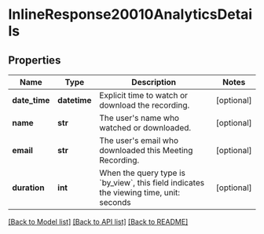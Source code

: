 # InlineResponse20010AnalyticsDetails

## Properties
Name | Type | Description | Notes
------------ | ------------- | ------------- | -------------
**date_time** | **datetime** | Explicit time to watch or download the recording. | [optional] 
**name** | **str** | The user&#x27;s name who watched or downloaded. | [optional] 
**email** | **str** | The user&#x27;s email who downloaded this Meeting Recording. | [optional] 
**duration** | **int** | When the query type is &#x60;by_view&#x60;, this field indicates the viewing time, unit: seconds | [optional] 

[[Back to Model list]](../README.md#documentation-for-models) [[Back to API list]](../README.md#documentation-for-api-endpoints) [[Back to README]](../README.md)

